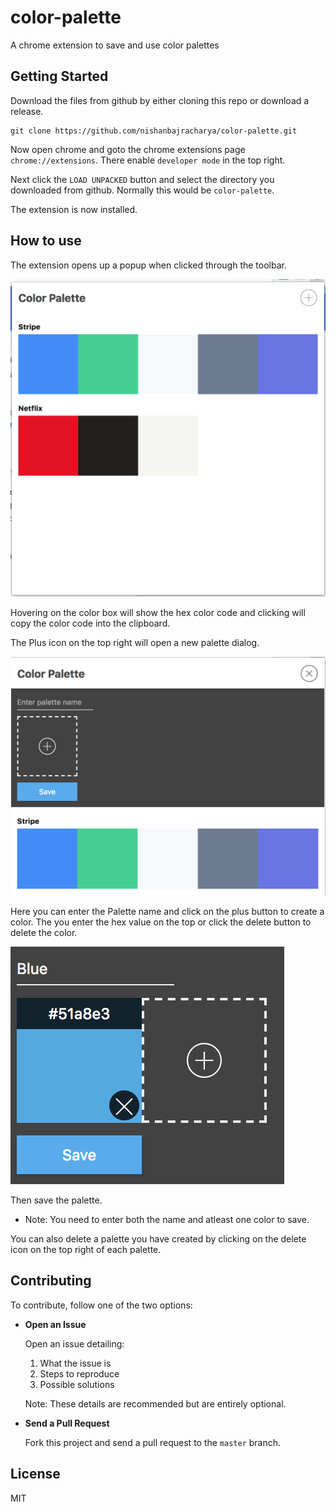 # color-palette
A chrome extension to save and use color palettes

## Getting Started
Download the files from github by either cloning this repo or download a release.
```
git clone https://github.com/nishanbajracharya/color-palette.git
```

Now open chrome and goto the chrome extensions page `chrome://extensions`.
There enable `developer mode` in the top right.

Next click the `LOAD UNPACKED` button and select the directory you downloaded from github. Normally this would be `color-palette`.

The extension is now installed.

## How to use
The extension opens up a popup when clicked through the toolbar.

![Color Palette](guide/guide-1.png)

Hovering on the color box will show the hex color code and clicking will copy the color code into the clipboard.

The Plus icon on the top right will open a new palette dialog.

![Color Palette](guide/guide-2.png)

Here you can enter the Palette name and click on the plus button to create a color. The you enter the hex value on the top or click the delete button to delete the color.

![Color Palette](guide/guide-3.png)

Then save the palette.
* Note: You need to enter both the name and atleast one color to save.

You can also delete a palette you have created by clicking on the delete icon on the top right of each palette.

## Contributing
To contribute, follow one of the two options:

- **Open an Issue**

  Open an issue detailing:
  1. What the issue is
  2. Steps to reproduce
  3. Possible solutions

  Note: These details are recommended but are entirely optional.

- **Send a Pull Request**

  Fork this project and send a pull request to the `master` branch.

## License
MIT
